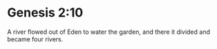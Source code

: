 # Genesis 2:10

A river flowed out of Eden to water the garden, and there it divided and became four rivers.
